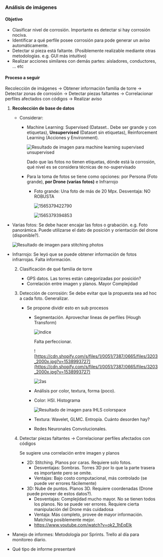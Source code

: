 ### Análisis de imágenes

#### Objetivo

* Clasificar nivel de corrosión. Importante es detectar si hay corrosión nociva. 
* Identificar a qué perfile posee corrosión para pode generar un aviso automáticamente.
* Detectar si pieza está faltante. (Posiblemente realizable mediante otras metodologías. e.g. GUI más intuitivo)
* Realizar acciones similares con demás partes: aisladores, conductores, ... etc

#### Proceso a seguir

Recolección de imágenes -> Obtener información familia de torre -> Detectar zonas de corrosión -> Detectar piezas faltantes -> Correlacionar perfiles afectados con códigos -> Realizar aviso

1. **Recolección de base de datos**

   * Considerar:

     * Machine Learning: Supervised (Dataset.. Debe ser grande y con etiquetas), **Unsupervised** (Dataset sin etiquetas), Reinforcement Learning (Acciones y Environment).

       ![Resultado de imagen para machine learning supervised unsupervised](https://image.slidesharecdn.com/nextgentalk022015-150211154330-conversion-gate02/95/an-introduction-to-supervised-machine-learning-and-pattern-classification-the-big-picture-9-638.jpg?cb=1423785060)

       Dado que las fotos no tienen etiquetas, dónde está la corrosión, qué nivel es se considera técnicas de no-supervisado

     * Para la toma de fotos se tiene como opciones:  por Persona (Foto grande), **por Drone (varias fotos)** e Infrarrojo

       * Foto grande: Una foto de más de 20 Mpx. Desventaja: NO ROBUSTA

         ![1565379422790](C:\Users\emunoz\AppData\Roaming\Typora\typora-user-images\1565379422790.png)

         ![1565379394853](C:\Users\emunoz\AppData\Roaming\Typora\typora-user-images\1565379394853.png)



- Varias fotos: Se debe hacer encajar las fotos o grabación. e.g. Foto panorámica. Puede utilizarse el dato de posición y orientación del drone (disponible?).

  ![Resultado de imagen para stitching photos](https://upload.wikimedia.org/wikipedia/commons/thumb/a/a0/Rochester_NY.jpg/350px-Rochester_NY.jpg)

- Infrarrojo: Se leyó que se puede obtener información de fotos infrarrojas. Falta información.

  2. Clasificación de qué familia de torre

     * GPS datos. Las torres están categorizadas por posición?
     * Correlación entre imagen y planos. Mayor Complejidad

  3. Detección de corrosión: Se debe evitar que la propuesta sea ad hoc a cada foto. Generalizar.

     * Se propone dividir esto en sub procesos

       * Segmentación. Aprovechar lineas de perfiles (Hough Transform)

         ![índice](C:\Users\emunoz\Desktop\índice.png)

         Falta perfeccionar.

         ![https://cdn.shopify.com/s/files/1/0051/7387/0665/files/3203_2000x.jpg?v=1538993727](https://cdn.shopify.com/s/files/1/0051/7387/0665/files/3203_2000x.jpg?v=1538993727)

         ![2as](C:\Users\emunoz\Desktop\2as.png)

       * Análisis por color, textura,  forma (poco). 

       * Color: HSI. Histograma

         ![Resultado de imagen para IHLS colorspace](https://www.researchgate.net/profile/Christine_FERNANDEZ-MALOIGNE/publication/220135675/figure/fig1/AS:723970835894272@1549619506345/Color-spaces-a-IHLS-color-space-and-b-L-a-b-color-space.png)

       * Textura: Wavelet, GLMC. Entropía. Cuánto desorden hay? 

       * Redes Neuronales Convolucionales.

  4. Detectar piezas faltantes -> Correlacionar perfiles afectados con códigos

     Se sugiere una correlación entre imagen y planos

     * 2D: Stitching. Planos por caras. Requiere solo fotos. 
       * Desventajas: Sombras. Torres 3D por lo que la parte trasera es importante pero se omite.
       * Ventajas: Bajo costo computacional, más controlado (se puede ver errores fácilemente)
     * 3D: Nube de puntos. Planos 3D. Requiere coordenadas (Drone puede proveer de estos datos?). 
       * Desventajas: Complejidad mucho mayor. No se tienen todos los planos. No se puede ver errores. Requiere cierta manipulación del Drone más cuidadosa
       * Ventaja: Más completo, provee de mayor información. Matching posiblemente mejor.
       * https://www.youtube.com/watch?v=ok2_1hEqEIk

- Manejo de informes: Metodología por Sprints. Trello al día para monitoreo diario.

- Qué tipo de informe presentaré